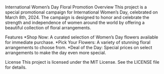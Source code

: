 International Women’s Day Floral Promotion
Overview
This project is a special promotional campaign for International Women’s Day, celebrated on March 8th, 2024. The campaign is designed to honor and celebrate the strength and independence of women around the world by offering a beautiful collection of floral arrangements.

Features
*Shop Now: A curated selection of Women’s Day flowers available for immediate purchase.
*Pick Your Flowers: A variety of stunning floral arrangements to choose from.
*Deal of the Day: Special prices on select arrangements to make the day even more special.

License
This project is licensed under the MIT License. See the LICENSE file for details.
